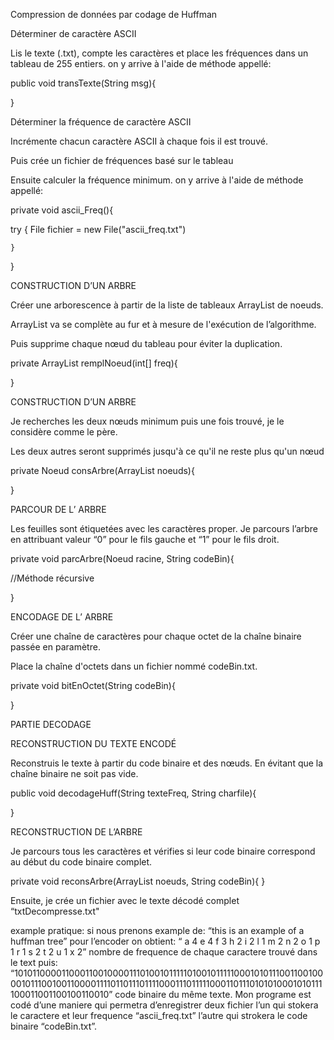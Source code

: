  Compression de données par codage de Huffman
 
 Déterminer de caractère ASCII


Lis le texte (.txt), 
compte les caractères et 
place les fréquences dans un tableau de 255 entiers. 
on y arrive à l'aide de méthode appellé:


public void transTexte(String msg){


}


Déterminer la fréquence de caractère ASCII 


Incrémente chacun caractère ASCII à chaque fois il est trouvé. 

Puis crée un fichier de fréquences basé sur le tableau

Ensuite calculer la fréquence minimum.
on y arrive à l'aide de méthode appellé:


private void ascii_Freq(){

try {
	File fichier = new File("ascii_freq.txt")

	}

}

CONSTRUCTION D’UN ARBRE


Créer une arborescence à partir de la liste de tableaux ArrayList de noeuds. 

ArrayList va se complète au fur et à mesure de l'exécution de l’algorithme.

Puis supprime chaque nœud du tableau pour éviter la duplication. 


private ArrayList<Noeud> remplNoeud(int[] freq){


}

CONSTRUCTION D’UN ARBRE

Je recherches les deux nœuds minimum puis une fois trouvé, je le considère comme le père.

Les deux autres seront supprimés jusqu'à ce qu'il ne reste plus qu'un nœud



private Noeud consArbre(ArrayList<Noeud> noeuds){

}

PARCOUR DE L’ ARBRE


Les feuilles sont étiquetées avec les caractères proper. Je  parcours l’arbre en attribuant valeur “0” pour le fils gauche et “1” pour le fils droit.




private void parcArbre(Noeud racine, String codeBin){


//Méthode récursive




}

ENCODAGE DE L’ ARBRE


Créer une chaîne de caractères pour chaque octet de la chaîne binaire passée en paramètre.


Place la chaîne d'octets dans un fichier nommé codeBin.txt.


private void bitEnOctet(String codeBin){


}

PARTIE DECODAGE



RECONSTRUCTION DU TEXTE
ENCODÉ



Reconstruis le texte à partir du code binaire et des nœuds. En évitant que la chaîne binaire ne soit pas vide.
	

public void decodageHuff(String texteFreq, String charfile){

}


RECONSTRUCTION DE L’ARBRE



 Je parcours tous les caractères et vérifies si leur code binaire correspond au début du code binaire complet. 



private void reconsArbre(ArrayList<Noeud> noeuds, String codeBin){
}

Ensuite, je crée un fichier avec le texte décodé complet “txtDecompresse.txt"

example pratique: 
si nous prenons example de: “this is an example of a huffman tree” pour l’encoder 
on obtient: “
a 4
e 4
f 3
h 2
i 2
l 1
m 2
n 2
o 1
p 1
r 1
s 2
t 2
u 1
x 2” nombre de frequence de chaque caractere trouvé dans le text puis: “1010110000110001100100001110100101111101001011111000101011100110010000101110010011000011110110111011110001110111110001101110101010001010111100011001100100110010” code binaire du même texte. Mon programe est codé d’une maniere qui permetra d’enregistrer deux fichier l’un qui stokera le caractere et leur frequence “ascii_freq.txt” l’autre qui strokera le code binaire “codeBin.txt”.












